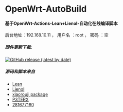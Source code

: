 # OpenWrt-AutoBuild

#### 基于OpenWrt-Actions-Lean+Lienol-自动化在线编译脚本  
后台地址：192.168.10.11 ，
用户名 ：root ，
密码   ：空
 ##### 固件更新下载:
[![GitHub release (latest by date)](https://img.shields.io/github/v/release/hza1128/OpenWrt-AutoBuild-X86?style=for-the-badge&label=固件更新下载)](https://github.com/hza1128/OpenWrt-AutoBuild-X86/releases)

##### 源码和脚本来自

- [Lean](https://github.com/coolsnowwolf/lede)
- [ Lienol](https://github.com/Lienol/openwrt )
- [ xiaorouji package](https://github.com/xiaorouji/openwrt-passwall)
- [P3TERX](https://github.com/P3TERX/Actions-OpenWrt)
- [281677160](https://github.com/281677160)
